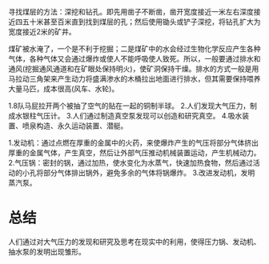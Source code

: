 寻找煤层的方法：深挖和钻孔。即先用凿子不断凿，凿开宽度接近一米左右深度接近四五十米甚至百米直到找到煤层的孔；然后使用锄头或铲子深挖，将钻孔扩大为宽度接近2米的矿井。

煤矿被水淹了，一个是不利于挖掘；二是煤矿中的水会经过生物化学反应产生各种气体，各种气体又会通过爆炸或使人不能呼吸使人致死。所以，一般要通过排水和通风(挖掘通风通道和在矿眼处保持明火)，使矿洞保持干燥。排水的方式一般是用马拉动三角架来产生动力将盛满渗水的木桶拉出地面进行排水，但其需要保持喂养大量马匹，成本很高(风车、水轮)。

1.8队马屁拉开两个被抽了空气的贴在一起的铜制半球。
2.人们发现大气压力，制成水银柱气压计。
3.人们通过制造真空泵发现可以创造和研究真空。
4.吸水装置、喷泉构造、永久运动装置、潜艇。

1.发动机：通过点燃在厚重的金属中的火药，来使爆炸产生的气压将部分气体挤出厚重的金属气体，产生真空，然后让外部气压推动机械装置运动，产生机械动力。
2.气压锅：密封的锅，通过加热，使水变化为水蒸气，快速加热食物，然后通过活动的小孔将部分气体排出锅外，避免多余的气体将锅爆炸。
3.改进发动机，发明蒸汽泵。

# 总结
人们通过对大气压力的发现和研究及思考在现实中的利用，使得压力锅、发动机、抽水泵的发明出现雏形。

